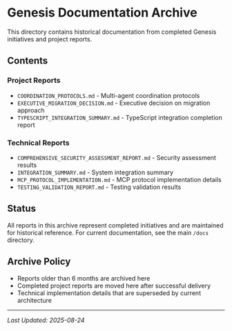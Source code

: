 # Genesis Documentation Archive

This directory contains historical documentation from completed Genesis initiatives and project reports.

## Contents

### Project Reports
- `COORDINATION_PROTOCOLS.md` - Multi-agent coordination protocols
- `EXECUTIVE_MIGRATION_DECISION.md` - Executive decision on migration approach
- `TYPESCRIPT_INTEGRATION_SUMMARY.md` - TypeScript integration completion report

### Technical Reports
- `COMPREHENSIVE_SECURITY_ASSESSMENT_REPORT.md` - Security assessment results
- `INTEGRATION_SUMMARY.md` - System integration summary
- `MCP_PROTOCOL_IMPLEMENTATION.md` - MCP protocol implementation details
- `TESTING_VALIDATION_REPORT.md` - Testing validation results

## Status

All reports in this archive represent completed initiatives and are maintained for historical reference. For current documentation, see the main `/docs` directory.

## Archive Policy

- Reports older than 6 months are archived here
- Completed project reports are moved here after successful delivery
- Technical implementation details that are superseded by current architecture

---

*Last Updated: 2025-08-24*
